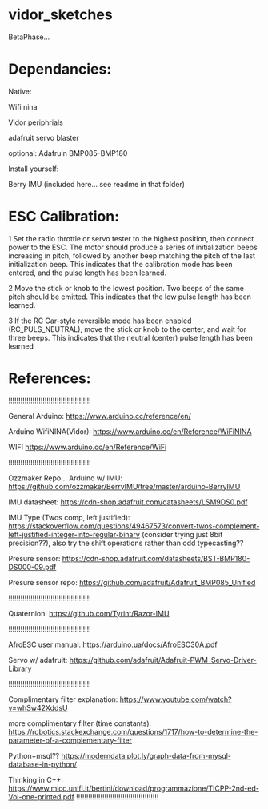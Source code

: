 # vidor_sketches

BetaPhase...

# Dependancies:
  
Native:
  
  Wifi nina

  Vidor periphrials

  adafruit servo blaster

  optional: Adafruin BMP085-BMP180

Install yourself:

  Berry IMU (included here... see readme in that folder)





# ESC Calibration:
1
Set the radio throttle or servo tester to the highest position, then connect power to the ESC. The 
motor should produce a series of initialization beeps increasing in pitch, followed by another beep 
matching the pitch of the last initialization beep. This indicates that the calibration mode has been 
entered, and the pulse length has been learned.

2
Move the stick or knob to the lowest position. Two beeps of the same pitch should be emitted. This
indicates that the low pulse length has been learned.
 
3
If the RC Car-style reversible mode has been 
enabled (RC_PULS_NEUTRAL), move the stick or knob to the center, and wait for three beeps. This 
indicates that the neutral (center) pulse length has been learned



# References:

!!!!!!!!!!!!!!!!!!!!!!!!!!!!!!!!!!!!!!!!!

General Arduino:
https://www.arduino.cc/reference/en/

Arduino WifiNINA(Vidor):
https://www.arduino.cc/en/Reference/WiFiNINA

WIFI
https://www.arduino.cc/en/Reference/WiFi

!!!!!!!!!!!!!!!!!!!!!!!!!!!!!!!!!!!!!!!!!

Ozzmaker Repo... Arduino w/ IMU:
https://github.com/ozzmaker/BerryIMU/tree/master/arduino-BerryIMU

IMU datasheet:
https://cdn-shop.adafruit.com/datasheets/LSM9DS0.pdf

IMU Type (Twos comp, left justified):
https://stackoverflow.com/questions/49467573/convert-twos-complement-left-justified-integer-into-regular-binary
(consider trying just 8bit precision??),  also try the shift operations rather than odd typecasting??

Presure sensor:
https://cdn-shop.adafruit.com/datasheets/BST-BMP180-DS000-09.pdf

Presure sensor repo:
https://github.com/adafruit/Adafruit_BMP085_Unified


!!!!!!!!!!!!!!!!!!!!!!!!!!!!!!!!!!!!!!!!!

Quaternion: 
https://github.com/Tyrint/Razor-IMU

!!!!!!!!!!!!!!!!!!!!!!!!!!!!!!!!!!!!!!!!!



AfroESC user manual:
https://arduino.ua/docs/AfroESC30A.pdf

Servo w/ adafruit:
https://github.com/adafruit/Adafruit-PWM-Servo-Driver-Library


!!!!!!!!!!!!!!!!!!!!!!!!!!!!!!!!!!!!!!!!!

Complimentary filter explanation:
https://www.youtube.com/watch?v=whSw42XddsU

more complimentary filter (time constants):
https://robotics.stackexchange.com/questions/1717/how-to-determine-the-parameter-of-a-complementary-filter

Python+msql??
https://moderndata.plot.ly/graph-data-from-mysql-database-in-python/

Thinking in C++:
https://www.micc.unifi.it/bertini/download/programmazione/TICPP-2nd-ed-Vol-one-printed.pdf
!!!!!!!!!!!!!!!!!!!!!!!!!!!!!!!!!!!!!!!!!

